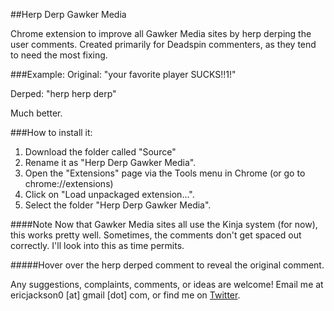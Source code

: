 ##Herp Derp Gawker Media

Chrome extension to improve all Gawker Media sites by herp derping the user comments. Created primarily for Deadspin commenters, as they tend to need the most fixing.

###Example:
Original:	"your favorite player SUCKS!!1!"

Derped:		"herp herp derp"

Much better.

###How to install it:
1. Download the folder called "Source"
2. Rename it as "Herp Derp Gawker Media".
3. Open the "Extensions" page via the Tools menu in Chrome (or go to chrome://extensions)
4. Click on "Load unpackaged extension...".
5. Select the folder "Herp Derp Gawker Media".

####Note
Now that Gawker Media sites all use the Kinja system (for now), this works pretty well. Sometimes, the comments don't get spaced out correctly. I'll look into this as time permits.

#####Hover over the herp derped comment to reveal the original comment.

Any suggestions, complaints, comments, or ideas are welcome! Email me at ericjackson0 [at] gmail [dot] com, or find me
on [Twitter](https://twitter.com/ericjackson0).